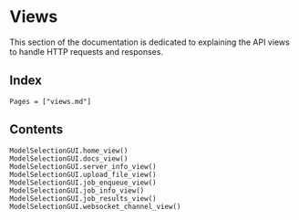 # Views

This section of the documentation is dedicated to explaining the API views to handle HTTP requests and responses. 

## Index

```@index
Pages = ["views.md"]
```

## Contents

```@docs
ModelSelectionGUI.home_view()
ModelSelectionGUI.docs_view()
ModelSelectionGUI.server_info_view()
ModelSelectionGUI.upload_file_view()
ModelSelectionGUI.job_enqueue_view()
ModelSelectionGUI.job_info_view()
ModelSelectionGUI.job_results_view()
ModelSelectionGUI.websocket_channel_view()
```

